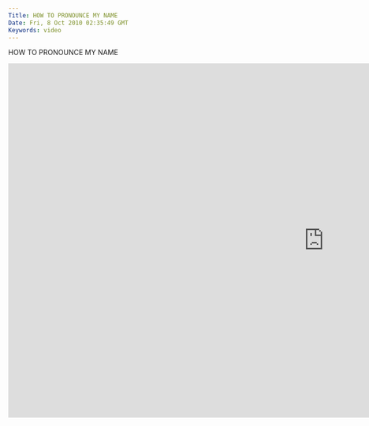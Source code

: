 ```yaml
---
Title: HOW TO PRONOUNCE MY NAME
Date: Fri, 8 Oct 2010 02:35:49 GMT
Keywords: video
---
```


HOW TO PRONOUNCE MY NAME

<iframe src="http://player.vimeo.com/video/15973857?badge=0&amp;color=ffffff&amp;autoplay=1" width="1280" height="720" frameborder="0" webkitAllowFullScreen mozallowfullscreen allowFullScreen></iframe>